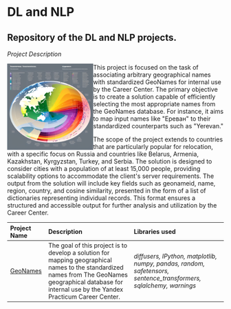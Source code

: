 # DL and NLP <a id='geonames'></a>
## Repository of the DL and NLP projects.

*Project Description*

<img src="https://github.com/DimaDoesCode/DL_and_NLP-Geonames/blob/master/geonames.png" width="200" height="200" align="left"/>

This project is focused on the task of associating arbitrary geographical names with standardized GeoNames for internal use by the Career Center. The primary objective is to create a solution capable of efficiently selecting the most appropriate names from the GeoNames database. For instance, it aims to map input names like "Ереван" to their standardized counterparts such as "Yerevan."

The scope of the project extends to countries that are particularly popular for relocation, with a specific focus on Russia and countries like Belarus, Armenia, Kazakhstan, Kyrgyzstan, Turkey, and Serbia. The solution is designed to consider cities with a population of at least 15,000 people, providing scalability options to accommodate the client's server requirements. The output from the solution will include key fields such as geonameid, name, region, country, and cosine similarity, presented in the form of a list of dictionaries representing individual records. This format ensures a structured and accessible output for further analysis and utilization by the Career Center.

| Project Name | Description | Libraries used |
| :---------------------- | :---------------------- | :---------------------- |
| [GeoNames](geonames) | The goal of this project is to develop a solution for mapping geographical names to the standardized names from The GeoNames geographical database for internal use by the Yandex Practicum Career Center.|<i>diffusers, IPython, matplotlib, numpy, pandas, random, safetensors, sentence_transformers, sqlalchemy, warnings</i>